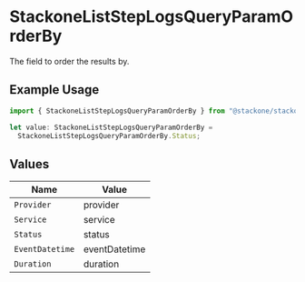 # StackoneListStepLogsQueryParamOrderBy

The field to order the results by.

## Example Usage

```typescript
import { StackoneListStepLogsQueryParamOrderBy } from "@stackone/stackone-client-ts/sdk/models/operations";

let value: StackoneListStepLogsQueryParamOrderBy =
  StackoneListStepLogsQueryParamOrderBy.Status;
```

## Values

| Name            | Value           |
| --------------- | --------------- |
| `Provider`      | provider        |
| `Service`       | service         |
| `Status`        | status          |
| `EventDatetime` | eventDatetime   |
| `Duration`      | duration        |